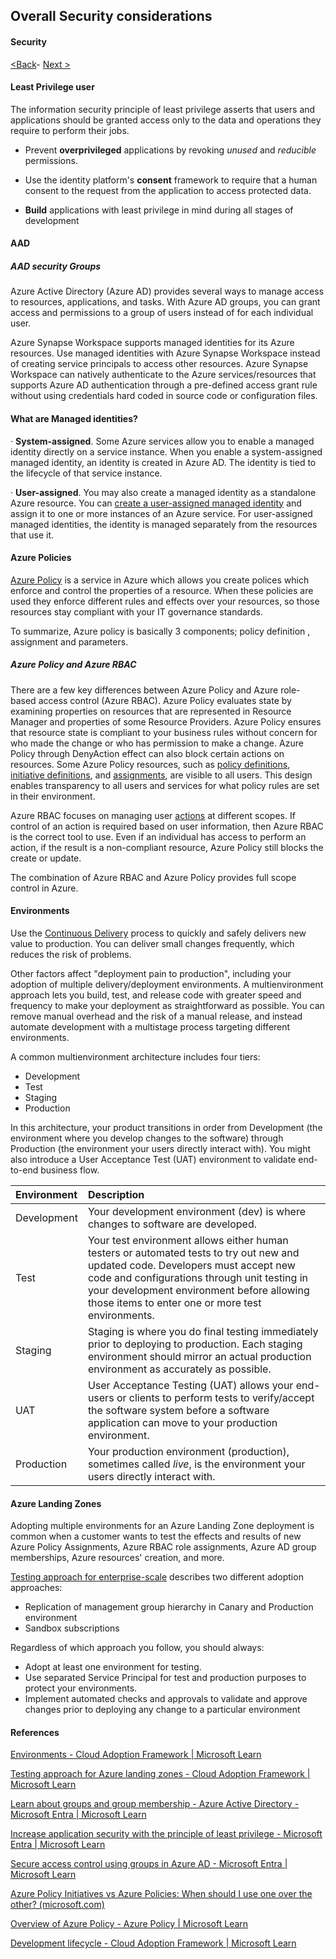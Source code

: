 ## Overall Security considerations

#### Security

[<Back](https://github.com/LiliamLeme/FTALive-Sessions_Synapse_SQL/blob/main/content/data/ModernDatawarehouse-Security/Agenda.md)\- [Next >](https://github.com/LiliamLeme/FTALive-Sessions_Synapse_SQL/blob/main/content/data/ModernDatawarehouse-Security/Network.md)

#### Least Privilege user

The information security principle of least privilege asserts that users and applications should be granted access only to the data and operations they require to perform their jobs.

- Prevent **overprivileged** applications by revoking *unused* and *reducible* permissions.

- Use the identity platform's **consent** framework to require that a human consent to the request from the application to access protected data.

- **Build** applications with least privilege in mind during all stages of development

  

#### AAD

##### AAD security Groups 

Azure Active Directory (Azure AD) provides several ways to manage access to resources, applications, and tasks. With Azure AD groups, you can grant access and permissions to a group of users instead of for each individual user. 

Azure Synapse Workspace supports managed identities for its Azure resources. Use managed identities with Azure Synapse Workspace instead of creating service principals to access other resources. Azure Synapse Workspace can natively authenticate to the Azure services/resources that supports Azure AD authentication through a pre-defined access grant rule without using credentials hard coded in source code or configuration files.

#### What are Managed identities?

·    **System-assigned**. Some Azure services allow you to enable a managed identity directly on a service instance. When you enable a system-assigned managed identity, an identity is created in Azure AD. The identity is tied to the lifecycle of that service instance.

·    **User-assigned**. You may also create a managed identity as a standalone Azure resource. You can [create a user-assigned managed identity](https://learn.microsoft.com/en-us/azure/active-directory/managed-identities-azure-resources/how-to-manage-ua-identity-portal) and assign it to one or more instances of an Azure service. For user-assigned managed identities, the identity is managed separately from the resources that use it.



#### Azure Policies

[Azure Policy](https://docs.microsoft.com/azure/governance/policy/overview?WT.mc_id=itopstalk-blog-phschmit) is a service in Azure which allows you create polices which enforce and control the properties of a resource. When these policies are used they enforce different rules and effects over your resources, so those resources stay compliant with your IT governance standards.

To summarize, Azure policy is basically 3 components; policy definition , assignment and parameters.

##### Azure Policy and Azure RBAC

There are a few key differences between Azure Policy and Azure role-based access control (Azure RBAC). Azure Policy evaluates state by examining properties on resources that are represented in Resource Manager and properties of some Resource Providers. Azure Policy ensures that resource state is compliant to your business rules without concern for who made the change or who has permission to make a change. Azure Policy through DenyAction effect can also block certain actions on resources. Some Azure Policy resources, such as [policy definitions](https://learn.microsoft.com/en-us/azure/governance/policy/overview#policy-definition), [initiative definitions](https://learn.microsoft.com/en-us/azure/governance/policy/overview#initiative-definition), and [assignments](https://learn.microsoft.com/en-us/azure/governance/policy/overview#assignments), are visible to all users. This design enables transparency to all users and services for what policy rules are set in their environment.

Azure RBAC focuses on managing user [actions](https://learn.microsoft.com/en-us/azure/role-based-access-control/resource-provider-operations) at different scopes. If control of an action is required based on user information, then Azure RBAC is the correct tool to use. Even if an individual has access to perform an action, if the result is a non-compliant resource, Azure Policy still blocks the create or update.

The combination of Azure RBAC and Azure Policy provides full scope control in Azure.

#### Environments

Use the [Continuous Delivery](https://learn.microsoft.com/en-us/azure/cloud-adoption-framework/ready/considerations/development-strategy-development-lifecycle#deployment-strategy) process to quickly and safely delivers new value to production. You can deliver small changes frequently, which reduces the risk of problems.

Other factors affect "deployment pain to production", including your adoption of multiple delivery/deployment environments. A multienvironment approach lets you build, test, and release code with greater speed and frequency to make your deployment as straightforward as possible. You can remove manual overhead and the risk of a manual release, and instead automate development with a multistage process targeting different environments.

A common multienvironment architecture includes four tiers:

- Development
- Test
- Staging
- Production

In this architecture, your product transitions in order from Development (the environment where you develop changes to the software) through Production (the environment your users directly interact with). You might also introduce a User Acceptance Test (UAT) environment to validate end-to-end business flow.

| Environment | Description                                                  |
| :---------- | :----------------------------------------------------------- |
| Development | Your development environment (dev) is where changes to software are developed. |
| Test        | Your test environment allows either human testers or automated tests to try out new and updated code. Developers must accept new code and configurations through unit testing in your development environment before allowing those items to enter one or more test environments. |
| Staging     | Staging is where you do final testing immediately prior to deploying to production. Each staging environment should mirror an actual production environment as accurately as possible. |
| UAT         | User Acceptance Testing (UAT) allows your end-users or clients to perform tests to verify/accept the software system before a software application can move to your production environment. |
| Production  | Your production environment (production), sometimes called *live*, is the environment your users directly interact with. |

#### Azure Landing Zones

Adopting multiple environments for an Azure Landing Zone deployment is common when a customer wants to test the effects and results of new Azure Policy Assignments, Azure RBAC role assignments, Azure AD group memberships, Azure resources' creation, and more.

[Testing approach for enterprise-scale](https://learn.microsoft.com/en-us/azure/cloud-adoption-framework/ready/enterprise-scale/testing-approach) describes two different adoption approaches:

- Replication of management group hierarchy in Canary and Production environment
- Sandbox subscriptions

Regardless of which approach you follow, you should always:

- Adopt at least one environment for testing.
- Use separated Service Principal for test and production purposes to protect your environments.
- Implement automated checks and approvals to validate and approve changes prior to deploying any change to a particular environment



#### References

[Environments - Cloud Adoption Framework | Microsoft Learn](https://learn.microsoft.com/en-us/azure/cloud-adoption-framework/ready/considerations/environments)

[Testing approach for Azure landing zones - Cloud Adoption Framework | Microsoft Learn](https://learn.microsoft.com/en-us/azure/cloud-adoption-framework/ready/enterprise-scale/testing-approach)

[Learn about groups and group membership - Azure Active Directory - Microsoft Entra | Microsoft Learn](https://learn.microsoft.com/en-us/azure/active-directory/fundamentals/concept-learn-about-groups)

[Increase application security with the principle of least privilege - Microsoft Entra | Microsoft Learn](https://learn.microsoft.com/en-us/azure/active-directory/develop/secure-least-privileged-access)

[Secure access control using groups in Azure AD - Microsoft Entra | Microsoft Learn](https://learn.microsoft.com/en-us/azure/active-directory/develop/secure-group-access-control)

[Azure Policy Initiatives vs Azure Policies: When should I use one over the other? (microsoft.com)](https://techcommunity.microsoft.com/t5/itops-talk-blog/azure-policy-initiatives-vs-azure-policies-when-should-i-use-one/ba-p/1229167#:~:text=What%20is%20an%20Azure%20Policy%3F%201%20Policy%20definition,number%20of%20policy%20definitions%20you%20must%20create.%20 )

[Overview of Azure Policy - Azure Policy | Microsoft Learn](https://learn.microsoft.com/en-us/azure/governance/policy/overview)

[Development lifecycle - Cloud Adoption Framework | Microsoft Learn](https://learn.microsoft.com/en-us/azure/cloud-adoption-framework/ready/considerations/development-strategy-development-lifecycle#deployment-strategy)
